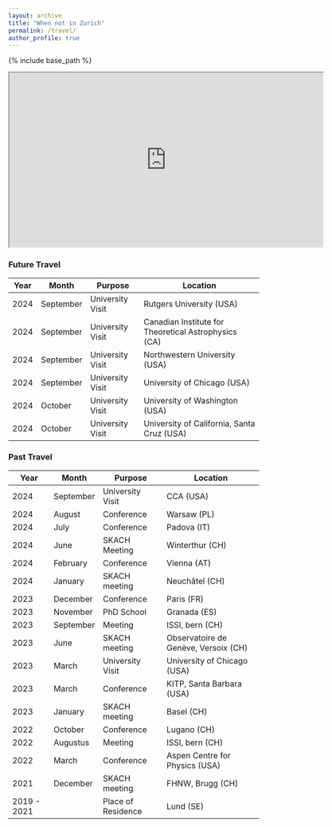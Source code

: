```yaml
---
layout: archive
title: "When not in Zurich"
permalink: /travel/
author_profile: true
---
```

{% include base_path %}


<iframe src="https://www.google.com/maps/d/u/0/embed?mid=1ZKnNdpG1xGxX38uU4W9DiwEte-9hz8g&ehbc=2E312F&noprof=1" width="630" height="350"></iframe> 


### Future Travel
<div class="tg-wrap"><table>
<thead>
  <tr>
    <th>Year</th>
    <th>Month</th>
    <th>Purpose</th>
    <th>Location</th>
  </tr>
</thead>
<tbody>
  <tr>
    <td>2024</td>
    <td>September</td>
    <td>University Visit</td>
    <td>Rutgers University (USA)</td>
  </tr>
  <tr>
    <td>2024</td>
    <td>September</td>
    <td>University Visit</td>
    <td>Canadian Institute for Theoretical Astrophysics (CA)</td>
  </tr>
  <tr>
    <td>2024</td>
    <td>September</td>
    <td>University Visit</td>
    <td>Northwestern University (USA)</td>
  </tr>
  <tr>
    <td>2024</td>
    <td>September</td>
    <td>University Visit</td>
    <td>University of Chicago (USA)</td>
  </tr>
  <tr>
    <td>2024</td>
    <td>October</td>
    <td>University Visit</td>
    <td>University of Washington (USA)</td>
  </tr>
  <tr>
    <td>2024</td>
    <td>October</td>
    <td>University Visit</td>
    <td>University of California, Santa Cruz (USA)</td>
  </tr>
</tbody>
</table></div>

### Past Travel

<div class="tg-wrap"><table>
<thead>
  <tr>
    <th>Year</th>
    <th>Month</th>
    <th>Purpose</th>
    <th>Location</th>
  </tr>
</thead>
<tbody>
  <tr>
    <td>2024</td>
    <td>September</td>
    <td>University Visit</td>
    <td>CCA (USA)</td>
  </tr>
  <tr>
    <td>2024</td>
    <td>August</td>
    <td>Conference</td>
    <td>Warsaw (PL)</td>
  </tr>
  <tr>
    <td>2024</td>
    <td>July</td>
    <td>Conference</td>
    <td>Padova (IT)</td>
  </tr>
  <tr>
    <td>2024</td>
    <td>June</td>
    <td>SKACH Meeting</td>
    <td>Winterthur (CH)</td>
  </tr>
  <tr>
    <td>2024</td>
    <td>February</td>
    <td>Conference</td>
    <td>Vienna (AT)</td>
  </tr>
  <tr>
    <td>2024</td>
    <td>January</td>
    <td>SKACH meeting</td>
    <td>Neuchâtel (CH)</td>
  </tr>
  <tr>
    <td>2023</td>
    <td>December</td>
    <td>Conference</td>
    <td>Paris (FR)</td>
  </tr>
  <tr>
    <td>2023</td>
    <td>November</td>
    <td>PhD School</td>
    <td>Granada (ES)</td>
  </tr>
  <tr>
    <td>2023</td>
    <td>September</td>
    <td>Meeting</td>
    <td>ISSI, bern (CH)</td>
  </tr>
  <tr>
    <td>2023</td>
    <td>June</td>
    <td>SKACH meeting</td>
    <td>Observatoire de Genève, Versoix (CH)</td>
  </tr>
  <tr>
    <td>2023</td>
    <td>March</td>
    <td>University Visit</td>
    <td>University of Chicago (USA)</td>
  </tr>
  <tr>
    <td>2023</td>
    <td>March</td>
    <td>Conference</td>
    <td>KITP, Santa Barbara (USA)</td>
  </tr>
  <tr>
    <td>2023</td>
    <td>January</td>
    <td>SKACH meeting</td>
    <td>Basel (CH)</td>
  </tr>
  <tr>
    <td>2022</td>
    <td>October</td>
    <td>Conference</td>
    <td>Lugano (CH)</td>
  </tr>
  <tr>
    <td>2022</td>
    <td>Augustus</td>
    <td>Meeting</td>
    <td>ISSI, bern (CH)</td>
  </tr>
  <tr>
    <td>2022</td>
    <td>March</td>
    <td>Conference</td>
    <td>Aspen Centre for Physics (USA)</td>
  </tr>
  <tr>
    <td>2021</td>
    <td>December</td>
    <td>SKACH meeting</td>
    <td>FHNW, Brugg (CH)</td>
  </tr>
  <tr>
    <td>2019 - 2021</td>
    <td></td>
    <td>Place of Residence</td>
    <td>Lund (SE)</td>
  </tr>
</tbody>
</table></div>
